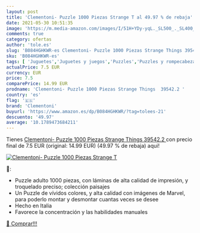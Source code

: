 ```yaml
---
layout: post
title: 'Clementoni- Puzzle 1000 Piezas Strange T al 49.97 % de rebaja'
date: 2021-05-30 10:51:35
image: 'https://m.media-amazon.com/images/I/51H+YDy-yqL._SL500_._SL400_.jpg'
comments: true
category: ofertas
author: 'tole.es'
slug: 'B084HGHKWR-es Clementoni- Puzzle 1000 Piezas Strange Things 39542.2'
sku: 'B084HGHKWR-es'
tags: [ 'Juguetes','Juguetes y juegos','Puzzles','Puzzles y rompecabezas','clementoni','puzzle', ]
actualPrice: 7.5 EUR
currency: EUR
price: 7.5
comparePrice: 14.99 EUR
prodname: 'Clementoni- Puzzle 1000 Piezas Strange Things  39542.2 '
country: 'es'
flag: '🇪🇸'
brand: 'Clementoni'
buyurl: 'https://www.amazon.es/dp/B084HGHKWR/?tag=tolees-21'
descuento: '49.97'
average: '10.1789473684211'
---
```


Tienes [Clementoni- Puzzle 1000 Piezas Strange Things  39542.2 ](https://www.amazon.es/dp/B084HGHKWR/?tag=tolees-21) con precio final de  7.5 EUR (original: 14.99 EUR) (49.97 %  de rebaja) aqui!

[![Clementoni- Puzzle 1000 Piezas Strange T](https://m.media-amazon.com/images/I/51H+YDy-yqL._SL500_._SL400_.jpg)](https://www.amazon.es/dp/B084HGHKWR/?tag=tolees-21)

🔎:

- Puzzle adulto 1000 piezas, con láminas de alta calidad de impresión, y troquelado preciso; colección paisajes
- Un Puzzle de vívidos colores, y alta calidad con imágenes de Marvel, para poderlo montar y desmontar cuantas veces se desee
- Hecho en Italia
- Favorece la concentración y las habilidades manuales

[🛒 Comprar!!!](https://www.amazon.es/dp/B084HGHKWR/?tag=tolees-21)
